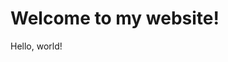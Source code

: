 <!DOCTYPE html>
<html lang="en">
   <head>
       <title>Hello!</title>
   </head>
   <body>
      <h1>Welcome to my website!</h1>
      Hello, world!
   </body>
</html>
